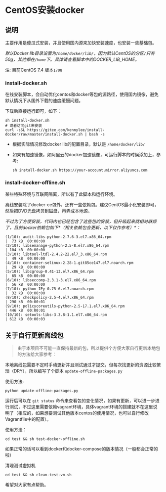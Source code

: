 # CentOS安装docker

## 说明

主要作用是傻瓜式安装，并且使用国内源来加快安装速度，也安装一些基础包。

*默认Docker lib目录设置为`/home/docker/lib/`，因为默认CentOS的分区`/`只有50g，其他都在`/home`下。具体请查看脚本中的DOCKER_LIB_HOME。*

注: 目前CentOS 7.4 版本`1708`

### install-docker.sh

在线安装脚本，会自动优化centos和docker等包的源路径，使用国内镜像，避免默认情况下从国外下载的速度缓慢问题。

下载后直接运行即可，如下：

```
sh install-docker.sh
# 或者访问git来安装
curl -sSL https://gitee.com/kennylee/install-docker/raw/master/install-docker.sh | bash -s
```

* 根据实际情况修改docker lib的配置目录，默认是 `/home/docker/lib/`
* 如果有加速镜像，如阿里云的docker加速镜像，可运行脚本的时候添加上，参考:

	```
	sh install-docker.sh https://your-account.mirror.aliyuncs.com
	```

### install-docker-offline.sh

某些特殊环境与互联网隔离，所以有了此脚本和运行环境。

离线安装除了docker-ce包外，还有一些依赖包。建议CentOS最小化安装即可，然后把DVD光盘拷贝到磁盘，再弄成本地源。

_不过为了方便安装，代码内也已经包含了这些包的安装，但升级起来就相对麻烦了，目前docker依赖包如下*（相关依赖包会更新，以下仅作参考）*：_

```
(1/10): audit-libs-python-2.7.6-3.el7.x86_64.rpm                                                                                                              |  73 kB  00:00:00     
(2/10): libsemanage-python-2.5-8.el7.x86_64.rpm                                                                                                               | 104 kB  00:00:00     
(3/10): libtool-ltdl-2.4.2-22.el7_3.x86_64.rpm                                                                                                                |  49 kB  00:00:00     
(4/10): container-selinux-2.28-1.git85ce147.el7.noarch.rpm                                                                                                    |  29 kB  00:00:00     
(5/10): libcgroup-0.41-13.el7.x86_64.rpm                                                                                                                      |  65 kB  00:00:00     
(6/10): libseccomp-2.3.1-3.el7.x86_64.rpm                                                                                                                     |  56 kB  00:00:00     
(7/10): python-IPy-0.75-6.el7.noarch.rpm                                                                                                                      |  32 kB  00:00:00     
(8/10): checkpolicy-2.5-4.el7.x86_64.rpm                                                                                                                      | 290 kB  00:00:01     
(9/10): policycoreutils-python-2.5-17.1.el7.x86_64.rpm                                                                                                        | 446 kB  00:00:01     
(10/10): setools-libs-3.3.8-1.1.el7.x86_64.rpm                                                                                                                | 612 kB  00:00:03  
```

## 关于自行更新离线包

>由于本项目不可能一直保持最新的包，所以提供个方便大家自行更新本地包的方法给大家参考：

本地离线包需要不定时手动更新并且测试通过才提交，但每次找更新的资源比较繁琐（DRY），所以编写了个脚本 `update-offline-packages.py`

使用方法:

```
python update-offline-packages.py
```

运行后可以在 `git status` 命令来查看包的变化情况，如果有更新，可以进一步进行测试，不过这里需要依赖vagrant环境，具体vagrant环境的搭建就不在这里说明了（相应的，如果想要测试其他版本centos的使用情况，也可以自行修改Vagrantfile中的配置）。

使用方法：

```
cd test && sh test-docker-offline.sh
```

如果正常的话可以看到docker和docker-compose的版本情况（一般都会正常的啦）

清理测试虚拟机

```
cd test && sh clean-test-vm.sh
```

希望对大家有点帮助。




